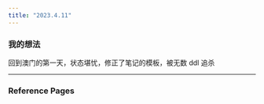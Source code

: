 ```yaml
---
title: "2023.4.11"
---
```


### 我的想法

回到澳门的第一天，状态堪忧，修正了笔记的模板，被无数 ddl 追杀

---



### Reference Pages

